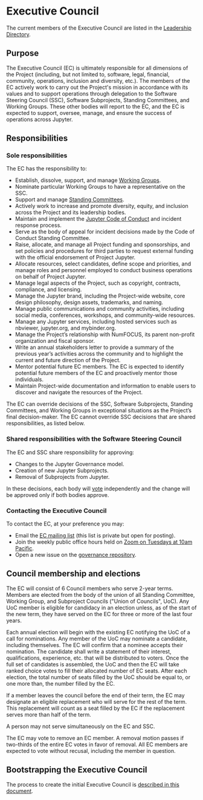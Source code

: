 # Executive Council

The current members of the Executive Council are listed in the [Leadership Directory](people).

## Purpose

The Executive Council (EC) is ultimately responsible for all dimensions of the Project (including, but not limited to, software, legal, financial, community, operations, inclusion and diversity, etc.). The members of the EC actively work to carry out the Project's mission in accordance with its values and to support operations through delegation to the Software Steering Council (SSC), Software Subprojects, Standing Committees, and Working Groups. These other bodies will report to the EC, and the EC is expected to support, oversee, manage, and ensure the success of operations across Jupyter.

## Responsibilities

### Sole responsibilities

The EC has the responsibility to:

- Establish, dissolve, support, and manage [Working Groups](standing_committees_and_working_groups.md#working-groups).
- Nominate particular Working Groups to have a representative on the SSC.
- Support and manage [Standing Committees](standing_committees_and_working_groups.md#standing-committees).
- Actively work to increase and promote diversity, equity, and inclusion across the Project and its leadership bodies.
- Maintain and implement the [Jupyter Code of Conduct](conduct/code_of_conduct.md) and incident response process.
- Serve as the body of appeal for incident decisions made by the Code of Conduct Standing Committee.
- Raise, allocate, and manage all Project funding and sponsorships, and set policies and procedures for third parties to request external funding with the official endorsement of Project Jupyter.
- Allocate resources, select candidates, define scope and priorities, and manage roles and personnel employed to conduct business operations on behalf of Project Jupyter.
- Manage legal aspects of the Project, such as copyright, contracts, compliance, and licensing.
- Manage the Jupyter brand, including the Project-wide website, core design philosophy, design assets, trademarks, and naming.
- Manage public communications and community activities, including social media, conferences, workshops, and community-wide resources.
- Manage any Jupyter services, including hosted services such as nbviewer, jupyter.org, and mybinder.org.
- Manage the Project’s relationship with NumFOCUS, its parent non-profit organization and fiscal sponsor.
- Write an annual stakeholders letter to provide a summary of the previous year’s activities across the community and to highlight the current and future direction of the Project.
- Mentor potential future EC members. The EC is expected to identify potential future members of the EC and proactively mentor those individuals.
- Maintain Project-wide documentation and information to enable users to discover and navigate the resources of the Project.

The EC can override decisions of the SSC, Software Subprojects, Standing Committees, and Working Groups in exceptional situations as the Project’s final decision-maker. The EC cannot override SSC decisions that are shared responsibilities, as listed below.

### Shared responsibilities with the Software Steering Council

The EC and SSC share responsibility for approving:

- Changes to the Jupyter Governance model.
- Creation of new Jupyter Subprojects.
- Removal of Subprojects from Jupyter.

In these decisions, each body will [vote](decision_making.md) independently and the change will be approved only if both bodies approve.

### Contacting the Executive Council

To contact the EC, at your preference you may:

* Email the [EC mailing list](mailto:jupyter-executive-council@googlegroups.com) (this list is private but open for posting).
* Join the weekly public office hours held on [Zoom on Tuesdays at 10am Pacific](https://zoom.us/j/2264645576?pwd=c0JZTHlNdS9Sek9vdzR3aTJ4SzFTQT09).
* Open a new issue on the [governance repository](https://github.com/jupyter/governance/issues/new).

## Council membership and elections

The EC will consist of 6 Council members who serve 2-year terms. Members are elected from the body of the union of all Standing Committee, Working Group, and Subproject Councils ("Union of Councils", UoC). Any UoC member is eligible for candidacy in an election unless, as of the start of the new term, they have served on the EC for three or more of the last four years.

Each annual election will begin with the existing EC notifying the UoC of a call for nominations. Any member of the UoC may nominate a candidate, including themselves. The EC will confirm that a nominee accepts their nomination. The candidate shall write a statement of their interest, qualifications, experience, etc. that will be distributed to voters. Once the full set of candidates is assembled, the UoC and then the EC will take ranked choice votes to fill their allocated number of EC seats. After each election, the total number of seats filled by the UoC should be equal to, or one more than, the number filled by the EC.

If a member leaves the council before the end of their term, the EC may designate an eligible replacement who will serve for the rest of the term. This replacement will count as a seat filled by the EC if the replacement serves more than half of the term.

A person may not serve simultaneously on the EC and SSC.

The EC may vote to remove an EC member. A removal motion passes if two-thirds of the entire EC votes in favor of removal. All EC members are expected to vote without recusal, including the member in question.

## Bootstrapping the Executive Council

The process to create the initial Executive Council is [described in this document](bootstrapping_executive_council.md).
